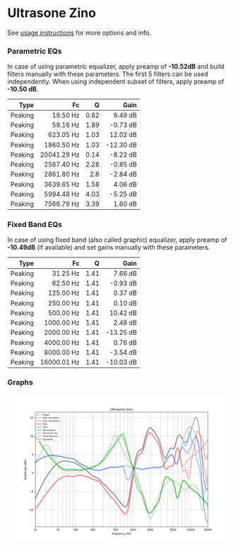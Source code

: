 # Ultrasone Zino
See [usage instructions](https://github.com/jaakkopasanen/AutoEq#usage) for more options and info.

### Parametric EQs
In case of using parametric equalizer, apply preamp of **-10.52dB** and build filters manually
with these parameters. The first 5 filters can be used independently.
When using independent subset of filters, apply preamp of **-10.50 dB**.

| Type    | Fc          |    Q | Gain      |
|--------:|------------:|-----:|----------:|
| Peaking | 19.50 Hz    | 0.82 | 9.49 dB   |
| Peaking | 59.16 Hz    | 1.89 | -0.73 dB  |
| Peaking | 623.05 Hz   | 1.03 | 12.02 dB  |
| Peaking | 1860.50 Hz  | 1.03 | -12.30 dB |
| Peaking | 20041.29 Hz | 0.14 | -8.22 dB  |
| Peaking | 2567.40 Hz  | 2.28 | -0.85 dB  |
| Peaking | 2861.80 Hz  | 2.8  | -2.84 dB  |
| Peaking | 3639.65 Hz  | 1.58 | 4.06 dB   |
| Peaking | 5994.48 Hz  | 4.03 | -5.25 dB  |
| Peaking | 7566.79 Hz  | 3.39 | 1.60 dB   |

### Fixed Band EQs
In case of using fixed band (also called graphic) equalizer, apply preamp of **-10.49dB**
(if available) and set gains manually with these parameters.

| Type    | Fc          |    Q | Gain      |
|--------:|------------:|-----:|----------:|
| Peaking | 31.25 Hz    | 1.41 | 7.66 dB   |
| Peaking | 62.50 Hz    | 1.41 | -0.93 dB  |
| Peaking | 125.00 Hz   | 1.41 | 0.37 dB   |
| Peaking | 250.00 Hz   | 1.41 | 0.10 dB   |
| Peaking | 500.00 Hz   | 1.41 | 10.42 dB  |
| Peaking | 1000.00 Hz  | 1.41 | 2.48 dB   |
| Peaking | 2000.00 Hz  | 1.41 | -13.25 dB |
| Peaking | 4000.00 Hz  | 1.41 | 0.76 dB   |
| Peaking | 8000.00 Hz  | 1.41 | -3.54 dB  |
| Peaking | 16000.01 Hz | 1.41 | -10.03 dB |

### Graphs
![](./Ultrasone%20Zino.png)